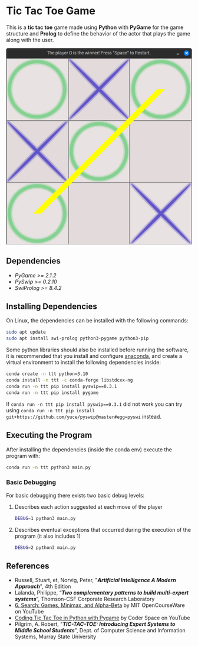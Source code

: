 # Tic Tac Toe Game

This is a **tic tac toe** game made using **Python** with **PyGame** for the game structure and **Prolog** to define the behavior of the actor that plays the game along with the user.

![Example Image](assets/example.png)

## Dependencies

- *PyGame >= 2.1.2*
- *PySwip >= 0.2.10*
- *SwiProlog >= 8.4.2*

## Installing Dependencies

On Linux, the dependencies can be installed with the following commands:

```sh
sudo apt update
sudo apt install swi-prolog python3-pygame python3-pip
```

Some python libraries should also be installed before running the software, it is recommended that you install and configure [anaconda](https://docs.conda.io/projects/miniconda/en/latest/),
and create a virtual environment to install the following dependencies inside:

```sh
conda create -n ttt python=3.10
conda install -n ttt -c conda-forge libstdcxx-ng
conda run -n ttt pip install pyswip==0.3.1
conda run -n ttt pip install pygame
```

If `conda run -n ttt pip install pyswip==0.3.1` did not work you can try using  `conda run -n ttt pip install git+https://github.com/yuce/pyswip@master#egg=pyswi` instead.

## Executing the Program

After installing the dependencies (inside the conda env) execute the program with:

```sh
conda run -n ttt python3 main.py
```

### Basic Debugging

For basic debugging there exists two basic debug levels:

1. Describes each action suggested at each move of the player

    ```sh
    DEBUG=1 python3 main.py
    ```

2. Describes eventual exceptions that occurred during the execution of the program (it also includes 1)

    ```sh
    DEBUG=2 python3 main.py
    ```

## References

- Russell, Stuart, et, Norvig, Peter, "***Artificial Intelligence A Modern Approach***", 4th Edition
- Lalanda, Philippe, “***Two complementary patterns to build multi-expert systems***”, Thomson-CSF Corporate Research Laboratory
- [6. Search: Games, Minimax, and Alpha-Beta](https://www.youtube.com/watch?v=STjW3eH0Cik) by MIT OpenCourseWare on YouTube
- [Coding Tic Tac Toe in Python with Pygame](https://www.youtube.com/watch?v=q_Nzuyvf3tw) by Coder Space on YouTube
- Pilgrim, A. Robert, "***TIC-TAC-TOE: Introducing Expert Systems to Middle School Students***", Dept. of Computer Science and Information Systems, Murray State University
